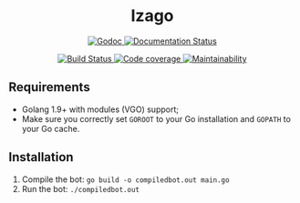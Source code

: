 <div align='center'>
  <h1>Izago</h1>

  <p>
    <a href='https://godoc.org/github.com/bwmarrin/discordgo'>
      <img src='https://godoc.org/github.com/NyanKiyoshi/izago?status.svg'
           alt='Godoc'/>
    </a>
    <a href='http://izago.rtfd.io/'>
      <img src='https://readthedocs.org/projects/izago/badge/?version=latest' alt='Documentation Status' />
    </a>
  </p>
  <p>
    <a href='https://travis-ci.org/NyanKiyoshi/izago'>
      <img src='https://travis-ci.org/NyanKiyoshi/izago.svg?branch=master'
           alt='Build Status'/>
    </a>
    <a href='https://codecov.io/gh/NyanKiyoshi/izago'>
      <img src='https://codecov.io/gh/NyanKiyoshi/izago/branch/master/graph/badge.svg'
           alt='Code coverage' />
    </a>
    <a href='https://codeclimate.com/github/NyanKiyoshi/izago/maintainability'>
      <img src='https://api.codeclimate.com/v1/badges/d9b386833c240f7a8f2f/maintainability'
           alt='Maintainability' />
    </a>
  </p>
</div>

## Requirements
- Golang 1.9+ with modules (VGO) support;
- Make sure you correctly set `GOROOT` to your Go installation 
  and `GOPATH` to your Go cache.

## Installation
1. Compile the bot: `go build -o compiledbot.out main.go`
1. Run the bot: `./compiledbot.out`
